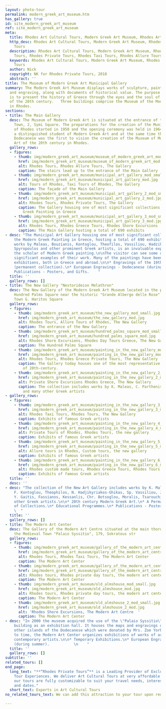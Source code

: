 ```yaml
---
layout: photo-tour
permalink: modern_greek_art_museum.htm
has_gallery: true
id: site_modern_greek_art_museum
ref: site_modern_greek_art_museum
meta:
  title: Rhodes Art Cultural Tours, Modern Greek Art Museum, Rhodes Art Museum Tours
  http_desc: Rhodes Art Cultural Tours, Modern Greek Art Museum, Rhodes Art Museum
    Tours
  description: Rhodes Art Cultural Tours, Modern Greek Art Museum, Rhodes Art Museum
    Tours, Rhodes Private Tours, Rhodes Taxi Tours, Rhodes Allure Tours
  keywords: Rhodes Art Cultural Tours, Modern Greek Art Museum, Rhodes Art Museum
    Tours
  author: Nick
  copyright: NK for Rhodes Private Tours, 2018
  abstract: ''
title: The Museum of Modern Greek Art Municipal Gallery
summary: The Modern Greek Art Museum displays works of sculpture, painting, drawing
  and engraving, along with documents of historical value. The purpose of the Museum
  is to present the history of Greece through the eyes and the soul of Greek artists
  of the 20th century.   Three buildings comprise the Museum of the Modern Greek Art
  in Rhodes.
sections:
- title: The Main Gallery
  desc: The Museum of Modern Greek Art is situated at the entrance of the Medieval
    Town, 2, Symi Square. The preparations for the creation of the Municipal Art Gallery
    of Rhodes started in 1950 and the opening ceremony was held in 1964. Andreas Ioannou,
    a distinguished student of Modern Greek Art and at the same time the prefect of
    Dodecanese was the first to vision the creation of the Museum of Modern Greek
    Art of the 20th century in Rhodes.
  gallery_rows:
  - figures:
    - thumb: img/modern_greek_art_museum/museum_of_modern_greek_art_mod_small.jpg
      href: img/modern_greek_art_museum/museum_of_modern_greek_art_mod.jpg
      alt: Rhodes Tours, Rhodes Allure Tours, The Gallery
      caption: The stairs lead up to the entrance of the Main Gallery
    - thumb: img/modern_greek_art_museum/municipal_art_gallery_mod_small.jpg
      href: img/modern_greek_art_museum/municipal_art_gallery_mod.jpg
      alt: Tours of Rhodes, Taxi Tours of Rhodes, The Gallery
      caption: The façade of the Main Gallery
    - thumb: img/modern_greek_art_museum/municipal_art_gallery_2_mod_small.jpg
      href: img/modern_greek_art_museum/municipal_art_gallery_2_mod.jpg
      alt: Rhodes Tours, Rhodes Private Tours, The Gallery
      caption: The Gallery housing one of most significant collections of the Modern
        Greek Painting in Greece
    - thumb: img/modern_greek_art_museum/municipal_art_gallery_3_mod_small.jpg
      href: img/modern_greek_art_museum/municipal_art_gallery_3_mod.jpg
      alt: Rhodes Tours, Rhodes Greece Tours, Rhodes Shore Excursions
      caption: The Main Gallery hosting a total of 690 exhibits
- desc: "The Municipal Art Gallery housing one of most significant collections of
    the Modern Greek Painting in Greece, hosting a total of 690 exhibits. Featuring
    works by Maleas, Bouzianis, Kontoglou, Theofilos, Vassiliou, Hadzikyriakos-Gikas,
    Spyropoulos and other prominent Greek artists, is an invaluable experience for
    the scholar of Modern Greek painting.\n\nThe visitor can see some of the most
    significant examples of their work. Many of the paintings have been part of official
    exhibitions, both in Greece and abroad.\n\n* Engravings of the 19th - 20th centuries
    (permanent collection).\n* European Engravings - Dodecanese (during winter).\n*
    Publications - Posters, and Gifts.    "
  title: ''
  gallery_rows: []
- title: The New Gallery "Nestorideion Melathron"
  desc: The New Gallery of the Modern Greek Art Museum located in the picturesque
    Hundred Palms Square near the historic "Grande Albergo delle Rose" hotel. New
    Town G. Haritos Square
  gallery_rows:
  - figures:
    - thumb: img/modern_greek_art_museum/the_new_gallery_mod_small.jpg
      href: img/modern_greek_art_museum/the_new_gallery_mod.jpg
      alt: Rhodes Tours, Allure Tours of Rhodes, The New Gallery
      caption: The entrance of the New Gallery
    - thumb: img/modern_greek_art_museum/hundred_palms_square_mod_small.jpg
      href: img/modern_greek_art_museum/hundred_palms_square_mod.jpg
      alt: Rhodes Shore Excursions, Rhodes Day Tours Greece, The New Gallery
      caption: The Hundred Palms Square
    - thumb: img/modern_greek_art_museum/painting_in_the_new_gallery_mod_small.jpg
      href: img/modern_greek_art_museum/painting_in_the_new_gallery_mod.jpg
      alt: Rhodes Tours, Rhodes Greece Private Tours, The New Gallery
      caption: The Gallery today houses one of the most representative collections
        of 20th-century.
    - thumb: img/modern_greek_art_museum/painting_in_the_new_gallery_2_mod_small.jpg
      href: img/modern_greek_art_museum/painting_in_the_new_gallery_2_mod.jpg
      alt: Private Shore Excursions Rhodes Greece, The New Gallery
      caption: The collection includes works by K. Maleas, C. Parthenis, F. Kontoglou,
        and many other Greek artists
- gallery_rows:
  - figures:
    - thumb: img/modern_greek_art_museum/painting_in_the_new_gallery_3_mod_small.jpg
      href: img/modern_greek_art_museum/painting_in_the_new_gallery_3_mod.jpg
      alt: Rhodes Taxi Tours, Rhodes Tours, The New Gallery
      caption: Exhibits of famous Greek artists
    - thumb: img/modern_greek_art_museum/painting_in_the_new_gallery_4_mod_small.jpg
      href: img/modern_greek_art_museum/painting_in_the_new_gallery_4_mod.jpg
      alt: Private Tours of Rhodes, Rhodes Tours, the new gallery
      caption: Exhibits of famous Greek artists
    - thumb: img/modern_greek_art_museum/painting_in_the_new_gallery_5_mod_small.jpg
      href: img/modern_greek_art_museum/painting_in_the_new_gallery_5_mod.jpg
      alt: Allure tours in Rhodes, Custom tours, the new gallery
      caption: Exhibits of famous Greek artists
    - thumb: img/modern_greek_art_museum/painting_in_the_new_gallery_6_mod_small.jpg
      href: img/modern_greek_art_museum/painting_in_the_new_gallery_6_mod.jpg
      alt: Rhodes custom made tours, Rhodes Greece Tours, Rhodes Tours
      caption: Exhibits of famous Greek artists
  title: ''
  desc: ''
- desc: "The collection of the New Art Gallery includes works by K. Maleas, C. Parthenis,
    F. Kontoglou, Theophilos, N. Hadjikyriakos-Ghikas, Sp. Vassiliou, J. Spyropoulos,
    Y. Gaitis, Fassianos, Kessanlis, Chr. Botsoglou, Moralis, Tsarouchis and many
    other Greek artists.\n\n* 20th century Modern Greek Art.\n* A Permanent Exhibition
    of Collections.\n* Educational Programmes.\n* Publications - Posters and Gifts.
    \  "
  title: ''
  gallery_rows: []
- title: The Modern Art Center
  desc: The Gallery of the Modern Art Centre situated at the main thoroughfare in
    the Medieval Town "Palaio Syssitio", 179, Sokratous str
  gallery_rows:
  - figures:
    - thumb: img/modern_greek_art_museum/gallery_of_the_modern_art_centre_mod_small.jpg
      href: img/modern_greek_art_museum/gallery_of_the_modern_art_centre_mod.jpg
      alt: Rhodes Tours, Rhodes Taxi Tours, The Modern Art Center
      caption: The Modern Art Center
    - thumb: img/modern_greek_art_museum/gallery_of_the_modern_art_centre_2_mod_small.jpg
      href: img/modern_greek_art_museum/gallery_of_the_modern_art_centre_2_mod.jpg
      alt: Rhodes tours, Rhodes private day tours, the modern art center
      caption: The Modern Art Center
    - thumb: img/modern_greek_art_museum/old_almshouse_mod_small.jpg
      href: img/modern_greek_art_museum/old_almshouse_mod.jpg
      alt: Rhodes tours, Rhodes private day tours, the modern art center
      caption: The Modern Art Center
    - thumb: img/modern_greek_art_museum/old_almshouse_2_mod_small.jpg
      href: img/modern_greek_art_museum/old_almshouse_2_mod.jpg
      alt: 'Rhodes Shore Excursions, The Modern Art Centre  '
      caption: The Modern Art Center
- desc: "In 2000 the museum acquired the use of the \"Palaio Syssitio\" (Old Almshouse)
    building as an exhibition hall. It houses the maps and engravings of Rhodes and
    other islands of the Dodecanese which were donated by Mrs. Zoe York. From time
    to time, the Modern Art Center organizes exhibitions of works of art created by
    contemporary artists.\n\n* Temporary Exhibitions.\n* European Engravings - Dodecanese
    (during summer).           \n    "
  title: ''
  gallery_rows: []
subtitle: ''
related_tours: []
end_page:
  long_text: "**“Rhodes Private Tours”** is a Leading Provider of Exclusive and Personalized
    Tour Experiences. We deliver Art Cultural Tours at very affordable rates. All
    our tours are fully customizable to suit your travel needs, interests, schedules,
    and dates."
  short_text: Experts in Art Cultural Tours
no_related_tours_text: We can add this attraction to your tour upon request

---
```

